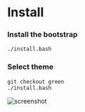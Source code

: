 # Install
### Install the bootstrap
```
./install.bash
```
### Select theme
```
git checkout green
./install.bash
```

![screenshot](https://user-images.githubusercontent.com/65072072/178594963-1c37d563-fa2b-446a-a7bd-97e95d6f418c.png)

